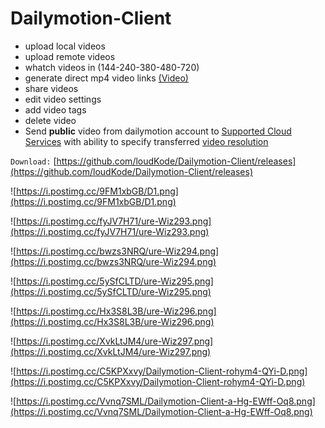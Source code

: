 # Dailymotion-Client


* upload local videos
* upload remote videos
* whatch videos in (144-240-380-480-720)
* generate direct mp4 video links [(Video)](https://www.dailymotion.com/video/x7bdcfq)
* share videos
* edit video settings
* add video tags
* delete video
* Send **public** video from dailymotion account to [Supported Cloud Services](https://github.com/loudKode/Easy-Cloud-Integration/wiki/Supported-Cloud-Services) with ability to specify transferred [video resolution](https://i.postimg.cc/HsVnV1tC/ure-Wiz660.png)


`Download:`
[https://github.com/loudKode/Dailymotion-Client/releases](https://github.com/loudKode/Dailymotion-Client/releases)

![https://i.postimg.cc/9FM1xbGB/D1.png](https://i.postimg.cc/9FM1xbGB/D1.png)

![https://i.postimg.cc/fyJV7H71/ure-Wiz293.png](https://i.postimg.cc/fyJV7H71/ure-Wiz293.png)

![https://i.postimg.cc/bwzs3NRQ/ure-Wiz294.png](https://i.postimg.cc/bwzs3NRQ/ure-Wiz294.png)

![https://i.postimg.cc/5ySfCLTD/ure-Wiz295.png](https://i.postimg.cc/5ySfCLTD/ure-Wiz295.png)

![https://i.postimg.cc/Hx3S8L3B/ure-Wiz296.png](https://i.postimg.cc/Hx3S8L3B/ure-Wiz296.png)

![https://i.postimg.cc/XvkLtJM4/ure-Wiz297.png](https://i.postimg.cc/XvkLtJM4/ure-Wiz297.png)

![https://i.postimg.cc/C5KPXxvy/Dailymotion-Client-rohym4-QYi-D.png](https://i.postimg.cc/C5KPXxvy/Dailymotion-Client-rohym4-QYi-D.png)

![https://i.postimg.cc/Vvnq7SML/Dailymotion-Client-a-Hg-EWff-Oq8.png](https://i.postimg.cc/Vvnq7SML/Dailymotion-Client-a-Hg-EWff-Oq8.png)
